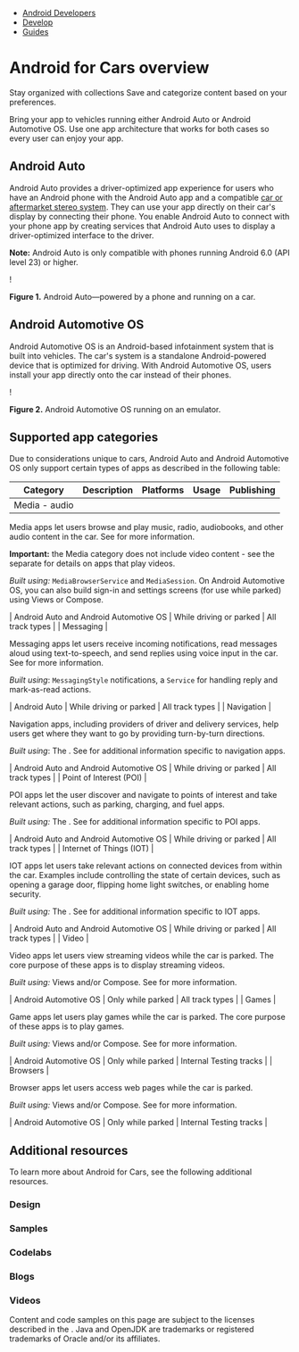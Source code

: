 -   [Android Developers](https://developer.android.com/)
-   [Develop](https://developer.android.com/develop)
-   [Guides](https://developer.android.com/guide)

# Android for Cars overview

Stay organized with collections Save and categorize content based on your preferences.

Bring your app to vehicles running either Android Auto or Android Automotive OS. Use one app architecture that works for both cases so every user can enjoy your app.

## Android Auto

Android Auto provides a driver-optimized app experience for users who have an Android phone with the Android Auto app and a compatible [car or aftermarket stereo system](https://www.android.com/auto/compatibility/). They can use your app directly on their car's display by connecting their phone. You enable Android Auto to connect with your phone app by creating services that Android Auto uses to display a driver-optimized interface to the driver.

**Note:** Android Auto is only compatible with phones running Android 6.0 (API level 23) or higher.

!

**Figure 1.** Android Auto—powered by a phone and running on a car.

## Android Automotive OS

Android Automotive OS is an Android-based infotainment system that is built into vehicles. The car's system is a standalone Android-powered device that is optimized for driving. With Android Automotive OS, users install your app directly onto the car instead of their phones.

!

**Figure 2.** Android Automotive OS running on an emulator.

## Supported app categories

Due to considerations unique to cars, Android Auto and Android Automotive OS only support certain types of apps as described in the following table:

| Category | Description | Platforms | Usage | Publishing |
| --- | --- | --- | --- | --- |
| Media - audio | 
Media apps let users browse and play music, radio, audiobooks, and other audio content in the car. See  for more information.

**Important:** the Media category does not include video content - see the separate  for details on apps that play videos.

_Built using:_ `MediaBrowserService` and `MediaSession`. On Android Automotive OS, you can also build sign-in and settings screens (for use while parked) using Views or Compose.

 | Android Auto and Android Automotive OS | While driving or parked | All track types |
| Messaging | 

Messaging apps let users receive incoming notifications, read messages aloud using text-to-speech, and send replies using voice input in the car. See  for more information.

_Built using_: `MessagingStyle` notifications, a `Service` for handling reply and mark-as-read actions.

 | Android Auto | While driving or parked | All track types |
| Navigation | 

Navigation apps, including providers of driver and delivery services, help users get where they want to go by providing turn-by-turn directions.

_Built using_: The . See  for additional information specific to navigation apps.

 | Android Auto and Android Automotive OS | While driving or parked | All track types |
| Point of Interest (POI) | 

POI apps let the user discover and navigate to points of interest and take relevant actions, such as parking, charging, and fuel apps.

_Built using:_ The . See  for additional information specific to POI apps.

 | Android Auto and Android Automotive OS | While driving or parked | All track types |
| Internet of Things (IOT) | 

IOT apps let users take relevant actions on connected devices from within the car. Examples include controlling the state of certain devices, such as opening a garage door, flipping home light switches, or enabling home security.

_Built using:_ The . See  for additional information specific to IOT apps.

 | Android Auto and Android Automotive OS | While driving or parked | All track types |
| Video | 

Video apps let users view streaming videos while the car is parked. The core purpose of these apps is to display streaming videos.

_Built using:_ Views and/or Compose. See  for more information.

 | Android Automotive OS | Only while parked | All track types |
| Games | 

Game apps let users play games while the car is parked. The core purpose of these apps is to play games.

_Built using:_ Views and/or Compose. See  for more information.

 | Android Automotive OS | Only while parked | Internal Testing tracks |
| Browsers | 

Browser apps let users access web pages while the car is parked.

_Built using:_ Views and/or Compose. See  for more information.

 | Android Automotive OS | Only while parked | Internal Testing tracks |

## Additional resources

To learn more about Android for Cars, see the following additional resources.

### Design

### Samples

### Codelabs

### Blogs

### Videos

Content and code samples on this page are subject to the licenses described in the . Java and OpenJDK are trademarks or registered trademarks of Oracle and/or its affiliates.